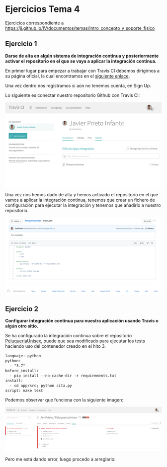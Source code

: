 # Ejercicios Tema 4

Ejercicios correspondiente a https://jj.github.io/IV/documentos/temas/Intro_concepto_y_soporte_fisico

## Ejercicio 1
**Darse de alta en algún sistema de integración continua y posteriormente activar el repositorio en el que se vaya a aplicar la integración continua.**

En primer lugar para empezar a trabajar con Travis CI debemos dirigirnos a su página oficial, la cual encontramos en el [siguiente enlace](https://travis-ci.org/).

Una vez dentro nos registramos si aún no tenemos cuenta, en Sign Up.

Lo siguiente es conectar nuestro repositorio Github con Travis CI:

![img-github-travis](https://github.com/JaviPrieto/IV-Ejercicios/blob/master/Tema4.Integracion-continua/imagenes/github-travis.png)

Una vez nos hemos dado de alta y hemos activado el repositorio en el que vamos a aplicar la integración continua, tenemos que crear un fichero de configuración para ejecutar la integración y tenemos que añadirlo a nuestro repositorio.

![img-travis](https://github.com/JaviPrieto/IV-Ejercicios/blob/master/Tema4.Integracion-continua/imagenes/travis.png)


## Ejercicio 2

**Configurar integración continua para nuestra aplicación usando Travis o algún otro sitio.**


Se ha configurado la integración continua sobre el repositorio [PeluqueriaUnisex](https://github.com/JaviPrieto/PeluqueriaUnisex), puede que sea modificado para ejecutar los tests haciendo uso del contenedor creado en el hito 3.

```
languaje: python
python:
  - "3.7"
before_install:
  - pip install --no-cache-dir -r requirements.txt
install:
  - cd app/src; python cita.py
script: make test
```

Podemos observar que funciona con la siguiente imagen:

![img-integracion](https://github.com/JaviPrieto/IV-Ejercicios/blob/master/Tema4.Integracion-continua/imagenes/integracion.png)

Pero me está dando error, luego procedo a arreglarlo:




